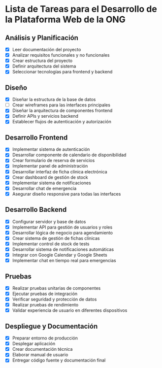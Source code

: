 # Lista de Tareas para el Desarrollo de la Plataforma Web de la ONG

## Análisis y Planificación
- [x] Leer documentación del proyecto
- [x] Analizar requisitos funcionales y no funcionales
- [x] Crear estructura del proyecto
- [x] Definir arquitectura del sistema
- [x] Seleccionar tecnologías para frontend y backend

## Diseño
- [x] Diseñar la estructura de la base de datos
- [ ] Crear wireframes para las interfaces principales
- [x] Diseñar la arquitectura de componentes frontend
- [x] Definir APIs y servicios backend
- [x] Establecer flujos de autenticación y autorización

## Desarrollo Frontend
- [x] Implementar sistema de autenticación
- [x] Desarrollar componente de calendario de disponibilidad
- [x] Crear formulario de reserva de servicios
- [x] Implementar panel de administración
- [x] Desarrollar interfaz de ficha clínica electrónica
- [x] Crear dashboard de gestión de stock
- [x] Implementar sistema de notificaciones
- [x] Desarrollar chat de emergencia
- [x] Asegurar diseño responsive para todas las interfaces

## Desarrollo Backend
- [x] Configurar servidor y base de datos
- [x] Implementar API para gestión de usuarios y roles
- [x] Desarrollar lógica de negocio para agendamiento
- [x] Crear sistema de gestión de fichas clínicas
- [x] Implementar control de stock de tests
- [x] Desarrollar sistema de notificaciones automáticas
- [x] Integrar con Google Calendar y Google Sheets
- [x] Implementar chat en tiempo real para emergencias

## Pruebas
- [x] Realizar pruebas unitarias de componentes
- [x] Ejecutar pruebas de integración
- [x] Verificar seguridad y protección de datos
- [x] Realizar pruebas de rendimiento
- [x] Validar experiencia de usuario en diferentes dispositivos

## Despliegue y Documentación
- [x] Preparar entorno de producción
- [x] Desplegar aplicación
- [x] Crear documentación técnica
- [x] Elaborar manual de usuario
- [x] Entregar código fuente y documentación final
